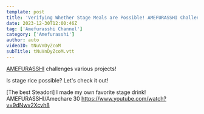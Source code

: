 ```yaml
---
template: post
title: 'Verifying Whether Stage Meals are Possible! AMEFURASSHI Challenge #33'
date: 2023-12-30T12:00:46Z
tag: ['Amefurasshi Channel']
category: ['Amefurasshi']
author: auto 
videoID: tNuVnDyZcoM
subTitle: tNuVnDyZcoM.vtt
---
```

[AMEFURASSHI](/artist/amefurasshi/) challenges various projects!


Is stage rice possible? Let's check it out!


[The best Steadori] I made my own favorite stage drink! AMEFURASSHI/Amechare 30
https://www.youtube.com/watch?v=9dNwv2Xcvh8